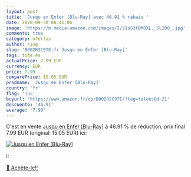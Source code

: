 ```yaml
---
layout: post
title: 'Jusqu en Enfer [Blu-Ray] avec 46.91 % rabais '
date: 2020-09-30 06:41:06
image: 'https://m.media-amazon.com/images/I/51sS3tDM8XL._SL200_.jpg'
comments: true
category: ofertas
author: ring
slug: 'B002R2C9TE-fr Jusqu en Enfer [Blu-Ray]'
tags: tole.es
actualPrice: 7.99 EUR
currency: EUR
price: 7.99
comparePrice: 15.05 EUR
prodname: 'Jusqu en Enfer [Blu-Ray]'
country: 'fr'
flag: '🇫🇷'
buyurl: 'https://www.amazon.fr/dp/B002R2C9TE/?tag=tolees0d-21'
descuento: '46.91'
average: '7.99'
---
```


C'est en vente [Jusqu en Enfer [Blu-Ray]](https://www.amazon.fr/dp/B002R2C9TE/?tag=tolees0d-21)  à  46.91 % de réduction, prix final  7.99 EUR (original: 15.05 EUR) ici:

[![Jusqu en Enfer [Blu-Ray]](https://m.media-amazon.com/images/I/51sS3tDM8XL._SL200_.jpg)](https://www.amazon.fr/dp/B002R2C9TE/?tag=tolees0d-21)

ℹ️:


[🛒 Achète-le!!](https://www.amazon.fr/dp/B002R2C9TE/?tag=tolees0d-21)
